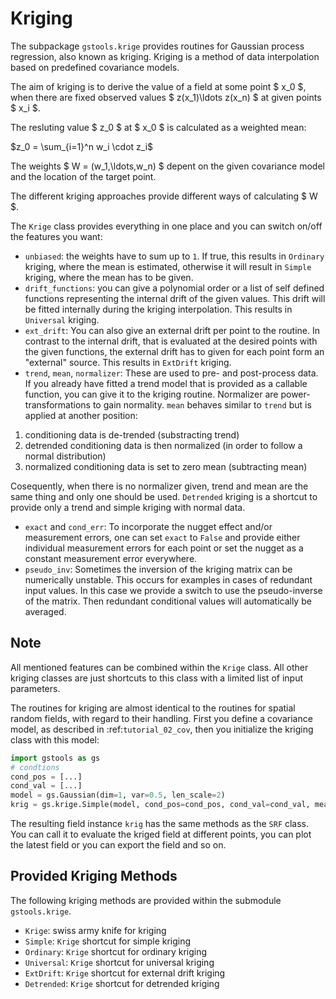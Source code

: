 # Kriging

The subpackage `gstools.krige` provides routines for Gaussian process regression,
also known as kriging.
Kriging is a method of data interpolation based on predefined covariance models.

The aim of kriging is to derive the value of a field at some point $ x_0 $,
when there are fixed observed values $ z(x_1)\ldots z(x_n) $ at given points $ x_i $.

The resluting value $ z_0 $ at $ x_0 $ is calculated as a weighted mean:

$z_0 = \sum_{i=1}^n w_i \cdot z_i$

The weights $ W = (w_1,\ldots,w_n) $ depent on the given covariance model and the location of the target point.

The different kriging approaches provide different ways of calculating $ W $.

The `Krige` class provides everything in one place and you can switch on/off
the features you want:

* `unbiased`: the weights have to sum up to `1`. If true, this results in
  `Ordinary` kriging, where the mean is estimated, otherwise it will result in
  `Simple` kriging, where the mean has to be given.
* `drift_functions`: you can give a polynomial order or a list of self defined
  functions representing the internal drift of the given values. This drift will
  be fitted internally during the kriging interpolation. This results in `Universal` kriging.
* `ext_drift`: You can also give an external drift per point to the routine.
  In contrast to the internal drift, that is evaluated at the desired points with
  the given functions, the external drift has to given for each point form an "external"
  source. This results in `ExtDrift` kriging.
* `trend`, `mean`, `normalizer`: These are used to pre- and post-process data.
  If you already have fitted a trend model that is provided as a callable function,
  you can give it to the kriging routine. Normalizer are power-transformations
  to gain normality.
  `mean` behaves similar to `trend` but is applied at another position:

1. conditioning data is de-trended (substracting trend)
2. detrended conditioning data is then normalized (in order to follow a normal distribution)
3. normalized conditioning data is set to zero mean (subtracting mean)

  Cosequently, when there is no normalizer given, trend and mean are the same thing
  and only one should be used.
  `Detrended` kriging is a shortcut to provide only a trend and simple kriging
  with normal data.
* `exact` and `cond_err`: To incorporate the nugget effect and/or measurement errors,
  one can set `exact` to `False` and provide either individual measurement errors
  for each point or set the nugget as a constant measurement error everywhere.
* `pseudo_inv`: Sometimes the inversion of the kriging matrix can be numerically unstable.
  This occurs for examples in cases of redundant input values. In this case we provide a switch to
  use the pseudo-inverse of the matrix. Then redundant conditional values will automatically
  be averaged.

## Note
All mentioned features can be combined within the `Krige` class.
All other kriging classes are just shortcuts to this class with a limited list of input parameters.

The routines for kriging are almost identical to the routines for spatial random fields,
with regard to their handling.
First you define a covariance model, as described in :ref:`tutorial_02_cov`,
then you initialize the kriging class with this model:

```python
import gstools as gs
# condtions
cond_pos = [...]
cond_val = [...]
model = gs.Gaussian(dim=1, var=0.5, len_scale=2)
krig = gs.krige.Simple(model, cond_pos=cond_pos, cond_val=cond_val, mean=1)
```

The resulting field instance `krig` has the same methods as the
`SRF` class.
You can call it to evaluate the kriged field at different points,
you can plot the latest field or you can export the field and so on.

## Provided Kriging Methods

The following kriging methods are provided within the
submodule `gstools.krige`.

- `Krige`: swiss army knife for kriging
- `Simple`: `Krige` shortcut for simple kriging
- `Ordinary`: `Krige` shortcut for ordinary kriging
- `Universal`: `Krige` shortcut for universal kriging
- `ExtDrift`: `Krige` shortcut for external drift kriging
- `Detrended`: `Krige` shortcut for detrended kriging
